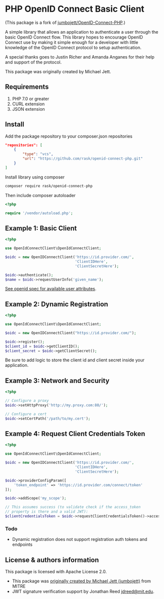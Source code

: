 # PHP OpenID Connect Basic Client

(This package is a fork of [jumbojett/OpenID-Connect-PHP][2].)

A simple library that allows an application to authenticate a user
through the basic OpenID Connect flow. This library hopes to encourage
OpenID Connect use by making it simple enough for a developer with
little knowledge of the OpenID Connect protocol to setup authentication.

A special thanks goes to Justin Richer and Amanda Anganes for their help
and support of the protocol.

This package was originally created by Michael Jett.

## Requirements

1.  PHP 7.0 or greater
2.  CURL extension
3.  JSON extension

## Install

Add the package repository to your composer.json repositories

```json
"repositories": [
    {
        "type": "vcs",
        "url": "https://github.com/rask/openid-connect-php.git"
    }
]
```

Install library using composer

```sh
composer require rask/openid-connect-php
```

Then include composer autoloader

```php
<?php

require '/vendor/autoload.php';
```

## Example 1: Basic Client

```php
<?php

use OpenIdConnectClient\OpenIdConnectClient;

$oidc = new OpenIDConnectClient('https://id.provider.com/',
                                'ClientIDHere',
                                'ClientSecretHere');

$oidc->authenticate();
$name = $oidc->requestUserInfo('given_name');
```

[See openid spec for available user attributes][1].

## Example 2: Dynamic Registration

```php
<?php

use OpenIdConnectClient\OpenIdConnectClient;

$oidc = new OpenIDConnectClient("https://id.provider.com/");

$oidc->register();
$client_id = $oidc->getClientID();
$client_secret = $oidc->getClientSecret();
```

Be sure to add logic to store the client id and client secret inside
your application.

## Example 3: Network and Security

```php
<?php

// Configure a proxy
$oidc->setHttpProxy('http://my.proxy.com:80/');

// Configure a cert
$oidc->setCertPath('/path/to/my.cert');
```

## Example 4: Request Client Credentials Token

```php
<?php

use OpenIdConnectClient\OpenIdConnectClient;

$oidc = new OpenIDConnectClient('https://id.provider.com/',
                                'ClientIDHere',
                                'ClientSecretHere');

$oidc->providerConfigParam([
    'token_endpoint' => 'https://id.provider.com/connect/token'
]);

$oidc->addScope('my_scope');

// This assumes success (to validate check if the access_token
// property is there and a valid JWT):
$clientCredentialsToken = $oidc->requestClientCredentialsToken()->access_token;

```

### Todo

- Dynamic registration does not support registration auth tokens and endpoints

## License & authors information

This package is licensed with Apache License 2.0.

-   This package was [originally created by Michael Jett (jumbojett)][2] from MITRE
-   JWT signature verification support by Jonathan Reed <jdreed@mit.edu>.

  [1]: http://openid.net/specs/openid-connect-basic-1_0-15.html#id_res
  [2]: https://github.com/jumbojett/OpenID-Connect-PHP
